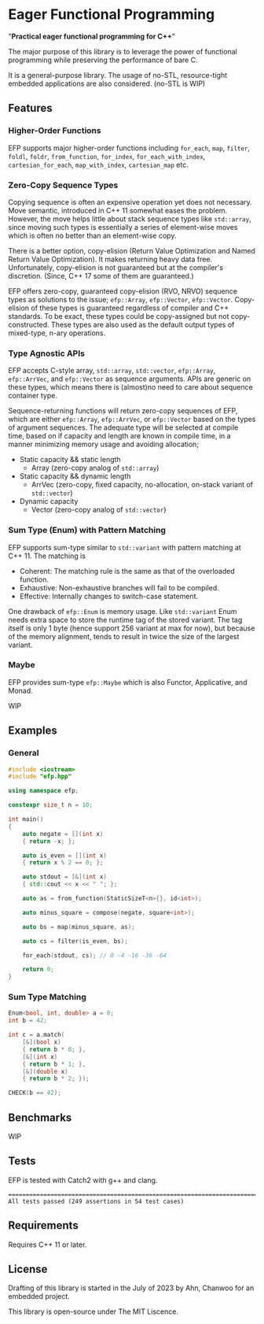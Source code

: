 # Eager Functional Programming

"**Practical eager functional programming for C++**" 

The major purpose of this library is to leverage the power of functional programming while preserving the performance of bare C. 

It is a general-purpose library. The usage of no-STL, resource-tight embedded applications are also considered. (no-STL is WIP)

## Features
### Higher-Order Functions
EFP supports major higher-order functions including `for_each`, `map`, `filter`, `foldl`, `foldr`, `from_function`, `for_index`, `for_each_with_index`, `cartesian_for_each`, `map_with_index`, `cartesian_map` etc.

### Zero-Copy Sequence Types
Copying sequence is often an expensive operation yet does not necessary. Move semantic, introduced in C++ 11 somewhat eases the problem. However, the move helps little about stack sequence types like `std::array`, since moving such types is essentially a series of element-wise moves which is often no better than an element-wise copy.

There is a better option, copy-elision (Return Value Optimization and Named Return Value Optimization). It makes returning heavy data free. Unfortunately, copy-elision is not guaranteed but at the compiler's discretion. (Since, C++ 17 some of them are guaranteed.)

EFP offers zero-copy, guaranteed copy-elision (RVO, NRVO) sequence types as solutions to the issue; `efp::Array`, `efp::Vector`, `efp::Vector`. Copy-elision of these types is guaranteed regardless of compiler and C++ standards. To be exact, these types could be copy-assigned but not copy-constructed. These types are also used as the default output types of mixed-type, n-ary operations.

### Type Agnostic APIs
EFP accepts C-style array, `std::array`, `std::vector`, `efp::Array`, `efp::ArrVec`, and `efp::Vector` as sequence arguments. APIs are generic on these types, which means there is (almost)no need to care about sequence container type.  

Sequence-returning functions will return zero-copy sequences of EFP, which are either `efp::Array`, `efp::ArrVec`, or `efp::Vector` based on the types of argument sequences. The adequate type will be selected at compile time, based on if capacity and length are known in compile time, in a manner minimizing memory usage and avoiding allocation;
- Static capacity && static length
  - Array (zero-copy analog of `std::array`)
- Static capacity && dynamic length
  - ArrVec (zero-copy, fixed capacity, no-allocation, on-stack variant of `std::vector`)
- Dynamic capacity
  - Vector (zero-copy analog of `std::vector`)

### Sum Type (Enum) with Pattern Matching

EFP supports sum-type similar to `std::variant` with pattern matching at C++ 11. The matching is 
- Coherent: The matching rule is the same as that of the overloaded function.
- Exhaustive: Non-exhaustive branches will fail to be compiled.
- Effective: Internally changes to switch-case statement.

One drawback of `efp::Enum` is memory usage. Like `std::variant` Enum needs extra space to store the runtime tag of the stored variant. The tag itself is only 1 byte (hence support 256 variant at max for now), but because of the memory alignment, tends to result in twice the size of the largest variant.

### Maybe
EFP provides sum-type `efp::Maybe` which is also Functor, Applicative, and Monad.  

WIP

## Examples
### General
```cpp
#include <iostream>
#include "efp.hpp"

using namespace efp;

constexpr size_t n = 10;

int main()
{
    auto negate = [](int x)
    { return -x; };

    auto is_even = [](int x)
    { return x % 2 == 0; };

    auto stdout = [&](int x)
    { std::cout << x << " "; };

    auto as = from_function(StaticSizeT<n>{}, id<int>);

    auto minus_square = compose(negate, square<int>);

    auto bs = map(minus_square, as);

    auto cs = filter(is_even, bs);

    for_each(stdout, cs); // 0 -4 -16 -36 -64

    return 0;
}
```

### Sum Type Matching
```cpp
Enum<bool, int, double> a = 0;
int b = 42;

int c = a.match(
    [&](bool x)
    { return b * 0; },
    [&](int x)
    { return b * 1; },
    [&](double x)
    { return b * 2; });

CHECK(b == 42);
```

## Benchmarks
WIP

## Tests
EFP is tested with Catch2 with g++ and clang.
```
===============================================================================
All tests passed (249 assertions in 54 test cases)
```

## Requirements

Requires C++ 11 or later.

## License

Drafting of this library is started in the July of 2023 by Ahn, Chanwoo for an embedded project. 

This library is open-source under The MIT Liscence.
